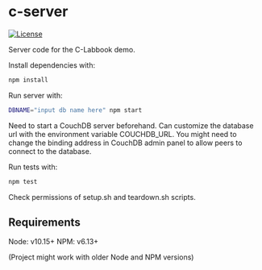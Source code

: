 # c-server

[![License](https://img.shields.io/badge/license-MIT-green)](https://opensource.org/licenses/MIT)

Server code for the C-Labbook demo.

Install dependencies with:

```bash
npm install
```

Run server with:

```bash
DBNAME="input db name here" npm start
```

Need to start a CouchDB server beforehand. Can customize the database url with the environment variable COUCHDB_URL. You might need to change the binding address in CouchDB admin panel to allow peers to connect to the database.

Run tests with:

```bash
npm test
```

Check permissions of setup.sh and teardown.sh scripts.

## Requirements

Node: v10.15+
NPM: v6.13+

(Project might work with older Node and NPM versions)
